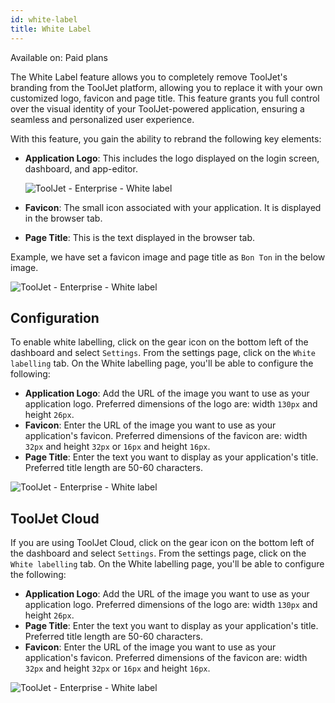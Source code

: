 ```yaml
---
id: white-label
title: White Label
---
```


<div className='badge badge--primary heading-badge'>Available on: Paid plans</div>

The White Label feature allows you to completely remove ToolJet's branding from the ToolJet platform, allowing you to replace it with your own customized logo, favicon and page title. This feature grants you full control over the visual identity of your ToolJet-powered application, ensuring a seamless and personalized user experience.

With this feature, you gain the ability to rebrand the following key elements:

- **Application Logo**: This includes the logo displayed on the login screen, dashboard, and app-editor.

  <div style={{textAlign: 'center'}}>
    <img style={{ border:'0', marginBottom:'15px', borderRadius:'5px', boxShadow: '0px 1px 3px rgba(0, 0, 0, 0.2)' }} className="screenshot-full" src="/img/enterprise/white-label/whitelabeln1.png" alt="ToolJet - Enterprise - White label" />
  </div>

- **Favicon**: The small icon associated with your application. It is displayed in the browser tab.

- **Page Title**: This is the text displayed in the browser tab. 

Example, we have set a favicon image and page title as `Bon Ton` in the below image. 

  <div style={{textAlign: 'center'}}>
    <img style={{ border:'0', marginBottom:'15px', borderRadius:'5px', boxShadow: '0px 1px 3px rgba(0, 0, 0, 0.2)' }} className="screenshot-full" src="/img/enterprise/white-label/title-and-favicon.png" alt="ToolJet - Enterprise - White label" />
  </div>

## Configuration

To enable white labelling, click on the gear icon on the bottom left of the dashboard and select `Settings`. From the settings page, click on the `White labelling` tab. On the White labelling page, you'll be able to configure the following:

- **Application Logo**: Add the URL of the image you want to use as your application logo. Preferred dimensions of the logo are: width `130px` and height `26px`.
- **Favicon**: Enter the URL of the image you want to use as your application's favicon. Preferred dimensions of the favicon are: width `32px` and height `32px` or `16px` and height `16px`.
- **Page Title**: Enter the text you want to display as your application's title. Preferred title length are 50-60 characters.

<div style={{textAlign: 'center'}}>
    <img style={{ border:'0', marginBottom:'15px', borderRadius:'5px', boxShadow: '0px 1px 3px rgba(0, 0, 0, 0.2)' }} className="screenshot-full" src="/img/enterprise/white-label/settings.png" alt="ToolJet - Enterprise - White label" />
</div>

<div>

## ToolJet Cloud

If you are using ToolJet Cloud, click on the gear icon on the bottom left of the dashboard and select `Settings`. From the settings page, click on the `White labelling` tab. On the White labelling page, you'll be able to configure the following:

- **Application Logo**: Add the URL of the image you want to use as your application logo. Preferred dimensions of the logo are: width `130px` and height `26px`.
- **Page Title**: Enter the text you want to display as your application's title. Preferred title length are 50-60 characters.
- **Favicon**: Enter the URL of the image you want to use as your application's favicon. Preferred dimensions of the favicon are: width `32px` and height `32px` or `16px` and height `16px`.

<div style={{textAlign: 'center'}}>
    <img style={{ border:'0', marginBottom:'15px', borderRadius:'5px', boxShadow: '0px 1px 3px rgba(0, 0, 0, 0.2)' }} className="screenshot-full" src="/img/enterprise/white-label/cloud1.png" alt="ToolJet - Enterprise - White label" />
</div>

</div>

